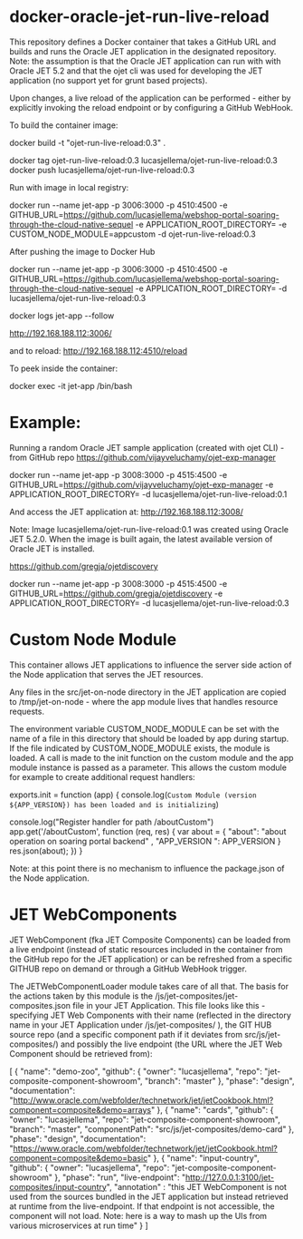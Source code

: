 # docker-oracle-jet-run-live-reload
This repository defines a Docker container that takes a GitHub URL and builds and runs the Oracle JET application in the designated repository. Note: the assumption is that the Oracle JET application can run with with Oracle JET 5.2 and that the ojet cli was used for developing the JET application (no support yet for grunt based projects).

Upon changes, a live reload of the application can be performed - either by explicitly invoking the reload endpoint or by configuring a GitHub WebHook.

To build the container image:

docker build -t "ojet-run-live-reload:0.3" .

docker tag ojet-run-live-reload:0.3 lucasjellema/ojet-run-live-reload:0.3
docker push lucasjellema/ojet-run-live-reload:0.3

Run with image in local registry:

docker run --name jet-app -p 3006:3000 -p 4510:4500  -e GITHUB_URL=https://github.com/lucasjellema/webshop-portal-soaring-through-the-cloud-native-sequel -e APPLICATION_ROOT_DIRECTORY=  -e CUSTOM_NODE_MODULE=appcustom -d ojet-run-live-reload:0.3


After pushing the image to Docker Hub

docker run --name jet-app -p 3006:3000 -p 4510:4500  -e GITHUB_URL=https://github.com/lucasjellema/webshop-portal-soaring-through-the-cloud-native-sequel -e APPLICATION_ROOT_DIRECTORY= -d lucasjellema/ojet-run-live-reload:0.3


docker logs jet-app --follow

http://192.168.188.112:3006/

and to reload:
http://192.168.188.112:4510/reload


To peek inside the container:

docker exec -it jet-app /bin/bash


Example:
=========
Running a random Oracle JET sample application (created with ojet CLI) - from GitHub repo https://github.com/vijayveluchamy/ojet-exp-manager

docker run --name jet-app -p 3008:3000 -p 4515:4500  -e GITHUB_URL=https://github.com/vijayveluchamy/ojet-exp-manager -e APPLICATION_ROOT_DIRECTORY= -d lucasjellema/ojet-run-live-reload:0.1

And access the JET application at:
http://192.168.188.112:3008/


Note:
Image lucasjellema/ojet-run-live-reload:0.1 was created using Oracle JET 5.2.0. When the image is built again, the latest available version of Oracle JET is installed. 


https://github.com/gregja/ojetdiscovery

docker run --name jet-app -p 3008:3000 -p 4515:4500  -e GITHUB_URL=https://github.com/gregja/ojetdiscovery -e APPLICATION_ROOT_DIRECTORY= -d lucasjellema/ojet-run-live-reload:0.3



Custom Node Module
==================
This container allows JET applications to influence the server side action of the Node application that serves the JET resources.

Any files in the src/jet-on-node directory in the JET application are copied to /tmp/jet-on-node - where the app module lives that handles resource requests.

The environment variable CUSTOM_NODE_MODULE can be set with the name of a file in this directory that should be loaded by app during startup. If the file indicated by CUSTOM_NODE_MODULE exists, the module is loaded. A call is made to the init function on the custom module and the app module instance is passed as a parameter. This allows the custom module for example to create additional request handlers:

exports.init = function (app) {
  console.log(`Custom Module (version ${APP_VERSION}) has been loaded and is initializing`)

  console.log("Register handler for path /aboutCustom")
  app.get('/aboutCustom', function (req, res) {
    var about = {
      "about": "about operation on soaring portal backend"
      , "APP_VERSION ": APP_VERSION
    }
    res.json(about);
  })
}

Note: at this point there is no mechanism to influence the package.json of the Node application.


JET WebComponents
=================
JET WebComponent (fka JET Composite Components) can be loaded from a live endpoint (instead of static resources included in the container from the GitHub repo for the JET application) or can be refreshed from a specific GITHUB repo on demand or through a GitHub WebHook trigger.

The JETWebComponentLoader module takes care of all that. The basis for the actions taken by this module is the /js/jet-composites/jet-composites.json file in your JET Application. This file looks like this - specifying JET Web Components with their name (reflected in the directory name in your JET Application under /js/jet-composites/ ), the GIT HUB source repo (and a specific component path if it deviates from src/js/jet-composites/<name of web component>) and possibly the live endpoint (the URL where the JET Web Component should be retrieved from):

[
    {
        "name": "demo-zoo",
        "github": {
            "owner": "lucasjellema",
            "repo": "jet-composite-component-showroom",
            "branch": "master"
        },
        "phase": "design",
        "documentation": "http://www.oracle.com/webfolder/technetwork/jet/jetCookbook.html?component=composite&demo=arrays"
    },
    {
        "name": "cards",
        "github": {
            "owner": "lucasjellema",
            "repo": "jet-composite-component-showroom",
            "branch": "master",
            "componentPath": "src/js/jet-composites/demo-card"
        },
        "phase": "design",
        "documentation": "https://www.oracle.com/webfolder/technetwork/jet/jetCookbook.html?component=composite&demo=basic"
    },
    {
        "name": "input-country",
        "github": {
            "owner": "lucasjellema",
            "repo": "jet-composite-component-showroom"
        },
        "phase": "run",
        "live-endpoint": "http://127.0.0.1:3100/jet-composites/input-country",
        "annotation" : "this JET WebComponent is not used from the sources bundled in the JET application but instead retrieved at runtime from the live-endpoint. If that endpoint is not accessible, the component will not load. Note: here is a way to mash up the UIs from various microservices at run time"
    }
]